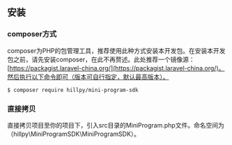## 安装

### composer方式

composer为PHP的包管理工具，推荐使用此种方式安装本开发包。在安装本开发包之前，请先安装composer，在此不再赘述。此处推荐一个镜像源：[https://packagist.laravel-china.org/](https://packagist.laravel-china.org/)。然后执行以下命令即可（版本可自行指定，默认最高版本）。

```
$ composer require hillpy/mini-program-sdk
```

### 直接拷贝

直接拷贝项目至你的项目下，引入src目录的MiniProgram.php文件。命名空间为（hillpy\MiniProgramSDK\MiniProgramSDK）。